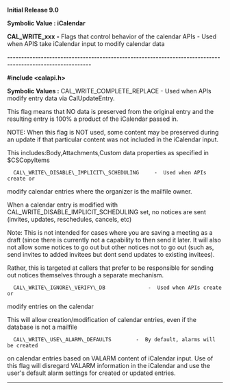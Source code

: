 




<!--
 /\* Font Definitions \*/
 @font-face
 {font-family:Helv;
 panose-1:2 11 6 4 2 2 2 3 2 4;}
@font-face
 {font-family:"Cambria Math";
 panose-1:2 4 5 3 5 4 6 3 2 4;}
 /\* Style Definitions \*/
 p.MsoNormal, li.MsoNormal, div.MsoNormal
 {margin-top:0cm;
 margin-right:0cm;
 margin-bottom:8.0pt;
 margin-left:0cm;
 line-height:107%;
 font-size:11.0pt;
 font-family:"Calibri",sans-serif;}
.MsoChpDefault
 {font-size:11.0pt;}
.MsoPapDefault
 {margin-bottom:8.0pt;
 line-height:107%;}
 /\* Page Definitions \*/
 @page WordSection1
 {size:612.0pt 792.0pt;
 margin:72.0pt 72.0pt 72.0pt 72.0pt;}
div.WordSection1
 {page:WordSection1;}
-->




**Initial Release 9.0**



**Symbolic Value : iCalendar**



**CAL\_WRITE\_xxx** **-** Flags that
control behavior of the calendar APIs - Used when APIS take iCalendar input to
modify calendar data


**----------------------------------------------------------------------------------------------------------**



**#include <calapi.h>**


 **Symbolic Values :**      CAL\_WRITE\_COMPLETE\_REPLACE           -  Used when APIs
modify entry data via CalUpdateEntry.  

This flag means that NO data is preserved from the original entry and the
resulting entry is 100% a product of the iCalendar passed in.  

NOTE: When this flag is NOT used, some content may be preserved during an
update if that particular content was not included in the iCalendar input.  

This includes:Body,Attachments,Custom data properties as specified in
$CSCopyItems  

  

      CAL\_WRITE\_DISABLE\_IMPLICIT\_SCHEDULING     -  Used when APIs create or
modify calendar entries where the organizer is the mailfile owner.  

When a calendar entry is modified with CAL\_WRITE\_DISABLE\_IMPLICIT\_SCHEDULING
set, no notices are sent (invites, updates, reschedules, cancels, etc)  

Note: This is not intended for cases where you are saving a meeting as a draft
(since there is currently not a capability to then send it later. It will also
not allow some notices to go out but other notices not to go out (such as, send
invites to added invitees but dont send updates to existing invitees).  

Rather, this is targeted at callers that prefer to be responsible for sending
out notices themselves through a separate mechanism.  

  

      CAL\_WRITE\_IGNORE\_VERIFY\_DB              -  Used when APIs create or
modify entries on the calendar  

This will allow creation/modification of calendar entries, even if the database
is not a mailfile  

  

      CAL\_WRITE\_USE\_ALARM\_DEFAULTS        -  By default, alarms will be created
on calendar entries based on VALARM content of iCalendar input. Use of this
flag will disregard VALARM information in the iCalendar and use the user's
default alarm settings for created or updated entries.  

  




 




----------------------------------------------------------------------------------------------------------


 





